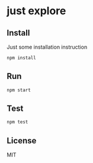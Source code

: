 # just explore

## Install

Just some installation instruction

```bash
npm install
```

## Run

```bash
npm start
```
## Test

```bash
npm test
```
## License

MIT

